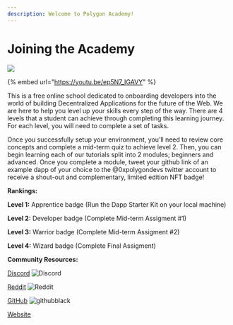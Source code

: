 ```yaml
---
description: Welcome to Polygon Academy!
---
```


# Joining the Academy

![](https://polygon.technology/wp-content/uploads/2021/07/polygon-logo.svg)

{% embed url="https://youtu.be/ep5N7_IGAVY" %}

This is a free online school dedicated to onboarding developers into the world of building Decentralized Applications for the future of the Web. We are here to help you level up your skills every step of the way. There are 4 levels that a student can achieve through completing this learning journey. For each level, you will need to complete a set of tasks.

Once you successfully setup your environment, you’ll need to review core concepts and complete a mid-term quiz to achieve level 2. Then, you can begin learning each of our tutorials split into 2 modules; beginners and advanced. Once you complete a module, tweet your github link of an example dapp of your choice to the @0xpolygondevs twitter account to receive a shout-out and complementary, limited edition NFT badge!

**Rankings:**

**Level 1:** Apprentice badge (Run the Dapp Starter Kit on your local machine)

**Level 2:** Developer badge (Complete Mid-term Assigment #1)

**Level 3:** Warrior badge (Complete Mid-term Assigment #2)

**Level 4:** Wizard badge (Complete Final Assigment)

**Community Resources:**

[Discord](https://discord.com/invite/XvpHAxZ)  ![Discord](https://emoji.gg/assets/emoji/5244-discord.png)

[Reddit](https://www.reddit.com/r/0xPolygon/) ![Reddit](https://emoji.gg/assets/emoji/9100-reddit.png)

[GitHub](https://github.com/maticnetwork/) ![githubblack](https://emoji.gg/assets/emoji/6705-githubblack.png)

[Website](https://polygon.technology)
